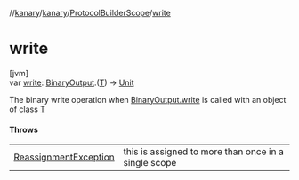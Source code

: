 //[kanary](../../../index.md)/[kanary](../index.md)/[ProtocolBuilderScope](index.md)/[write](write.md)

# write

[jvm]\
var [write](write.md): [BinaryOutput](../-binary-output/index.md).([T](index.md)) -&gt; [Unit](https://kotlinlang.org/api/latest/jvm/stdlib/kotlin/-unit/index.html)

The binary write operation when [BinaryOutput.write](../-binary-output/write.md) is called with an object of class [T](index.md)

#### Throws

| | |
|---|---|
| [ReassignmentException](../-reassignment-exception/index.md) | this is assigned to more than once in a single scope |
